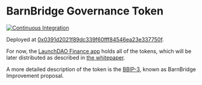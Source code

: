 # BarnBridge Governance Token

[![Continuous Integration](https://github.com/BarnBridge/BarnBridge-Token/workflows/Continuous%20Integration/badge.svg)](https://github.com/BarnBridge/BarnBridge-Token/actions)

Deployed at [0x0391d2021f89dc339f60fff84546ea23e337750f](https://etherscan.io/token/0x0391d2021f89dc339f60fff84546ea23e337750f).

For now, the [LaunchDAO Finance app](https://client.aragon.org/#/barnbridgelaunch/0x3bc45731f72ecc4f41b864588d77f0852e2cf7e8/) holds all of the tokens, which will be later distributed as described in [the whitepaper](https://github.com/BarnBridge/BarnBridge-Whitepaper).

A more detailed description of the token is the [BBIP-3](https://github.com/BarnBridge/BBIP/blob/master/bbips/003-BOND-Token.md), known as BarnBridge Improvement proposal.
